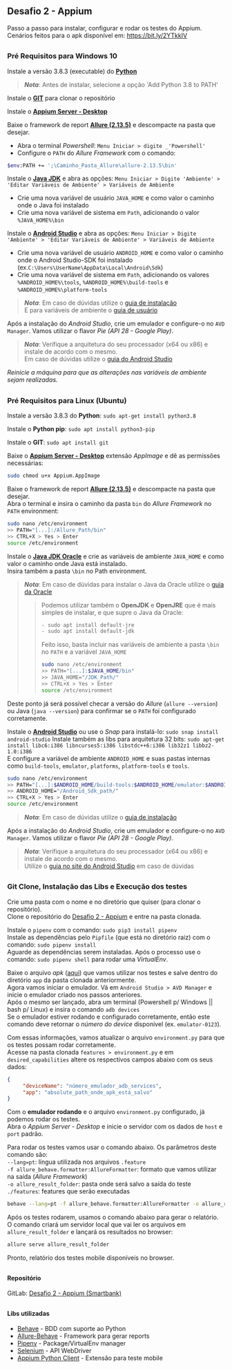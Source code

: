 ## Desafio 2 - Appium
Passo a passo para instalar, configurar e rodar os testes do Appium.\
Cenários feitos para o apk disponível em: https://bit.ly/2YTkkIV

##
### Pré Requisitos para Windows 10

Instale a versão 3.8.3 (executable) do [**Python**](https://www.python.org/downloads/release/python-383/)
>**_Nota_**: Antes de instalar, selecione a opção 'Add Python 3.8 to PATH'

Instale o [**GIT**](https://git-scm.com/download/win) para clonar o repositório

Instale o [**Appium Server - Desktop**](http://appium.io/downloads.html)

Baixe o framework de report [**Allure (2.13.5)**](https://github.com/allure-framework/allure2/releases) e descompacte na pasta que desejar.

- Abra o terminal _Powershell_: ``Menu Iniciar > digite _'Powershell'``
- Configure o ``PATH`` do _Allure Framework_ com o comando: 
````bash
$env:PATH += ';\Caminho_Pasta_Allure\allure-2.13.5\bin'
````

Instale o [**Java JDK**](https://www.java.com/pt_BR/download/) e abra as opções: ``Menu Iniciar > Digite 'Ambiente' > 'Editar Variáveis de Ambiente' > Variáveis de Ambiente``

- Crie uma nova variável de usuário ``JAVA_HOME`` e como valor o caminho onde o Java foi instalado
- Crie uma nova variável de sistema em ``Path``, adicionando o valor ``%JAVA_HOME%\bin``


Instale o [**Android Studio**](https://developer.android.com/studio?hl=pt-br) e abra as opções: ``Menu Iniciar > Digite 'Ambiente' > 'Editar Variáveis de Ambiente' > Variáveis de Ambiente`` 

- Crie uma nova variável de usuário ``ANDROID_HOME`` e como valor o caminho onde o Android Studio-SDK foi instalado (ex.``C:\Users\UserName\AppData\Local\Android\Sdk``)
- Crie uma nova variável de sistema em ``Path``, adicionando os valores ``%ANDROID_HOME%\tools``, ``%ANDROID_HOME%\build-tools`` e ``%ANDROID_HOME%\platform-tools``
> _**Nota**_: Em caso de dúvidas utilize o [guia de instalação](https://developer.android.com/studio/install?hl=pt-br#windows)\
> E para variáveis de ambiente o [guia de usuário](https://developer.android.com/studio/command-line/variables)

Após a instalação do _Android Studio_, crie um emulador e configure-o no ``AVD Manager``.
Vamos utilizar o flavor _Pie (API 28 - Google Play)_. 
> _**Nota**_: Verifique a arquitetura do seu processador (x64 ou x86) e instale de acordo com o mesmo.\
> Em caso de dúvidas utilize o [guia do Android Studio](https://developer.android.com/studio/run/managing-avds?hl=pt-br)

*Reinicie a máquina para que as alterações nas variáveis de ambiente sejam realizadas.*

##
### Pré Requisitos para Linux (Ubuntu)
Instale a versão 3.8.3 do **Python**: ``sudo apt-get install python3.8``

Instale o **Python pip**: ``sudo apt install python3-pip``

Instale o **GIT**: ``sudo apt install git``

Baixe o [**Appium Server - Desktop**](http://appium.io/downloads.html) extensão _AppImage_ e dê as permissões necessárias:
````bash
sudo chmod u+x Appium.AppImage
````

Baixe o framework de report [**Allure (2.13.5)**](https://github.com/allure-framework/allure2/releases) e descompacte na pasta que desejar.\
Abra o terminal e insira o caminho da pasta ``bin`` do _Allure Framework_ no ``PATH`` environment: 
````bash 
sudo nano /etc/environment
>> PATH="[...]:/Allure_Path/bin"
>> CTRL+X > Yes > Enter 
source /etc/environment
````

Instale o [**Java JDK Oracle**](https://www.java.com/pt_BR/download/) e crie as variáveis de ambiente ``JAVA_HOME`` e como valor o caminho onde Java está instalado.\
Insira também a pasta ``\bin`` no Path environment.
> _**Nota**_: Em caso de dúvidas para instalar o Java da Oracle utilize o [guia da Oracle](https://www.java.com/pt_BR/download/help/path.xml)  
>
>> Podemos utilizar também o **OpenJDK** e **OpenJRE** que é mais simples de instalar, e que supre o Java da Oracle:
>>````bash
>>- sudo apt install default-jre
>>- sudo apt install default-jdk
>>````
>> Feito isso, basta incluir nas variáveis de ambiente a pasta ``\bin`` no ``PATH`` e a variável ``JAVA_HOME``
>>````bash 
>> sudo nano /etc/environment
>> >> PATH="[...]:$JAVA_HOME/bin"
>> >> JAVA_HOME="/JDK_Path/"
>> >> CTRL+X > Yes > Enter 
>> source /etc/environment
>> ````

Deste ponto já será possível checar a versão do _Allure_ (``allure --version``) ou Java (``java --version``) para confirmar se o ``PATH`` foi configurado corretamente.

Instale o [**Android Studio**](https://developer.android.com/studio?hl=pt-br) ou use o _Snap_ para instalá-lo: ``sudo snap install android-studio`` 
Instale também as libs para arquitetura 32 bits: ``sudo apt-get install libc6:i386 libncurses5:i386 libstdc++6:i386 lib32z1 libbz2-1.0:i386`` \
E configure a variável de ambiente ``ANDROID_HOME`` e suas pastas internas como ``build-tools``, ``emulator``, ``platforms``, ``platform-tools`` e ``tools``.
````bash
sudo nano /etc/environment
>> PATH="[...]:$ANDROID_HOME/build-tools:$ANDROID_HOME/emulator:$ANDROID_HOME/platforms:$ANDROID_HOME/platform-tools:$ANDROID_HOME/tools"
>> ANDROID_HOME="/Android_Sdk_path/"
>> CTRL+X > Yes > Enter 
source /etc/environment
````
> _**Nota**_: Em caso de dúvidas utilize o [guia de instalação](https://developer.android.com/studio/install?hl=pt-br#linux)

Após a instalação do _Android Studio_, crie um emulador e configure-o no ``AVD Manager``.
Vamos utilizar o flavor _Pie (API 28 - Google Play)_. 
> _**Nota**_: Verifique a arquitetura do seu processador (x64 ou x86) e instale de acordo com o mesmo.\
> Utilize o [guia no site do Android Studio](https://developer.android.com/studio/run/managing-avds?hl=pt-br) em caso de dúvidas


##
### Git Clone, Instalação das Libs e Execução dos testes

Crie uma pasta com o nome e no diretório que quiser (para clonar o repositório).\
Clone o repositório do [Desafio 2 - Appium](https://gitlab.com/Coutinho_W/desafio-smartbank_appium.git) e entre na pasta clonada.

Instale o ``pipenv`` com o comando: ``sudo pip3 install pipenv``\
Instale as dependências pelo ``Pipfile`` (que está no diretório raiz) com o comando: ``sudo pipenv install``\
Aguarde as dependências serem instaladas. Após o processo use o comando: ``sudo pipenv shell`` para rodar uma _VirtualEnv_.

Baixe o arquivo _apk_ ([aqui](https://bit.ly/2YTkkIV)) que vamos utilizar nos testes e salve dentro do diretório ``app`` da pasta clonada anteriormente.\
Agora vamos iniciar o emulador. Vá em ``Android Studio > AVD Manager`` e inicie o emulador criado nos passos anteriores.\
Após o mesmo ser lançado, abra um terminal (Powershell p/ Windows || bash p/ Linux) e insira o comando ``adb devices``\
Se o emulador estiver rodando e configurado corretamente, então este comando deve retornar o _número do device_ disponível (ex. ``emulator-0123``). 

Com essas informações, vamos atualizar o arquivo ``environment.py`` para que os testes possam rodar corretamente.\
Acesse na pasta clonada ``features > environment.py`` e em ``desired_capabilities`` altere os respectivos campos abaixo com os seus dados:
````json
{
	 "deviceName": "número_emulador_adb_services",
	 "app": "absolute_path_onde_apk_está_salvo" 
} 
````

Com o **emulador rodando** e o arquivo ``environment.py`` configurado, já podemos rodar os testes.\
Abra o _Appium Server - Desktop_ e inicie o servidor com os dados de ``host`` e ``port`` padrão.
 
Para rodar os testes vamos usar o comando abaixo. 
Os parâmetros deste comando são:\
``--lang=pt``: língua utilizada nos arquivos ``.feature``\
``-f allure_behave.formatter:AllureFormatter``: formato que vamos utilizar na saída (_Allure Framework_)\
``-o allure_result_folder``: pasta onde será salvo a saída do teste\
``./features``: features que serão executadas
       
````bash
behave --lang=pt -f allure_behave.formatter:AllureFormatter -o allure_result_folder ./features
````
 
Após os testes rodarem, usamos o comando abaixo para gerar o relatório.
O comando criará um servidor local que vai ler os arquivos em ``allure_result_folder`` e lançará os resultados no browser:
````bash
allure serve allure_result_folder
````

Pronto, relatório dos testes mobile disponíveis no browser.

##
#### Repositório

GitLab: [Desafio 2 - Appium (Smartbank)](https://gitlab.com/Coutinho_W/desafio-smartbank_appium) 

##
#### Libs utilizadas

* [Behave](https://pypi.org/project/behave/#description) - BDD com suporte ao Python
* [Allure-Behave](https://pypi.org/project/allure-behave/#description) - Framework para gerar reports
* [Pipenv](https://pypi.org/project/pipenv/#description) - Package/VirtualEnv manager 
* [Selenium](https://pypi.org/project/selenium/#description) - API WebDriver
* [Appium Python Client](https://pypi.org/project/Appium-Python-Client/#description) - Extensão para teste mobile

